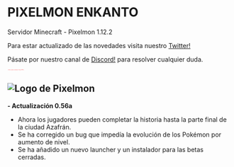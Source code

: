 
<h1>PIXELMON ENKANTO</h1>
Servidor Minecraft - Pixelmon 1.12.2

Para estar actualizado de las novedades visita nuestro [Twitter!](https://twitter.com/PixelmonenKanto)

Pásate por nuestro canal de [Discord!](https://discord.gg/WvbrjUweCA) para resolver cualquier duda.

<span style="font-size: 1.6;">
- <span style="color:red;">**Beta cerrada será lanzada en Verano 2024**</span>
</span>

![Logo de Pixelmon](https://i.imgur.com/jw26DpP.png)
---

**- Actualización 0.56a**

- Ahora los jugadores pueden completar la historia hasta la parte final de la ciudad Azafrán.
- Se ha corregido un bug que impedía la evolución de los Pokémon por aumento de nivel.
- Se ha añadido un nuevo launcher y un instalador para las betas cerradas.




